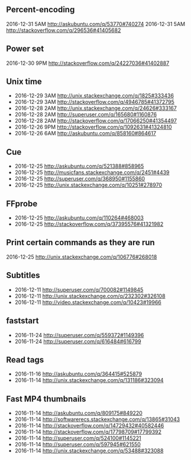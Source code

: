 
Percent-encoding
--------------------------------
2016-12-31 5AM http://askubuntu.com/q/53770#740274
2016-12-31 5AM http://stackoverflow.com/q/296536#41405682

Power set
--------------------------------
2016-12-30 9PM http://stackoverflow.com/q/24227036#41402887

Unix time
-----------------------------------------------------
- 2016-12-29 3AM http://unix.stackexchange.com/q/1825#333436
- 2016-12-29 3AM http://stackoverflow.com/q/4946785#41372795
- 2016-12-28 2AM http://unix.stackexchange.com/q/24626#333167
- 2016-12-28 2AM http://superuser.com/q/165680#1160876
- 2016-12-28 2AM http://stackoverflow.com/q/17066250#41354497
- 2016-12-26 9PM http://stackoverflow.com/q/1092631#41324810
- 2016-12-26 6AM http://askubuntu.com/q/858160#864617

Cue
--------------------------------------
- 2016-12-25 http://askubuntu.com/q/521388#858965
- 2016-12-25 http://musicfans.stackexchange.com/q/2451#4439
- 2016-12-25 http://superuser.com/q/368950#1155860
- 2016-12-25 http://unix.stackexchange.com/q/10251#278970

FFprobe
--------------------------------------
- 2016-12-25 http://askubuntu.com/q/110264#468003
- 2016-12-25 http://stackoverflow.com/q/37395576#41321982

Print certain commands as they are run
---------------------------------------------
2016-12-25 http://unix.stackexchange.com/q/106776#268018

Subtitles
---------------------------------------
- 2016-12-11 http://superuser.com/q/700082#1149845
- 2016-12-11 http://unix.stackexchange.com/q/232302#326108
- 2016-12-11 http://video.stackexchange.com/q/10423#19966

faststart
---------------------------------------
- 2016-11-24 http://superuser.com/q/559372#1149396
- 2016-11-24 http://superuser.com/q/616484#616799

Read tags
--------------------------------------
- 2016-11-16 http://askubuntu.com/q/364415#525879
- 2016-11-14 http://unix.stackexchange.com/q/131186#323094

Fast MP4 thumbnails
--------------------------------------
- 2016-11-14 http://askubuntu.com/q/809175#849220
- 2016-11-14 http://softwarerecs.stackexchange.com/q/13865#31043
- 2016-11-14 http://stackoverflow.com/q/14729432#40582446
- 2016-11-14 http://stackoverflow.com/q/17798709#17799392
- 2016-11-14 http://superuser.com/q/524100#1145221
- 2016-11-14 http://superuser.com/q/597945#621550
- 2016-11-14 http://unix.stackexchange.com/q/53488#323088
